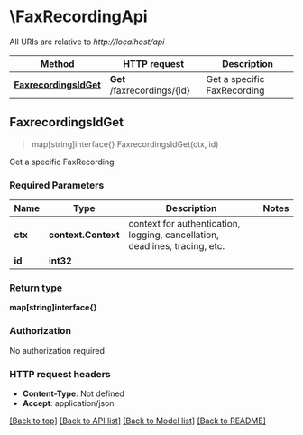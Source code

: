 # \FaxRecordingApi

All URIs are relative to *http://localhost/api*

Method | HTTP request | Description
------------- | ------------- | -------------
[**FaxrecordingsIdGet**](FaxRecordingApi.md#FaxrecordingsIdGet) | **Get** /faxrecordings/{id} | Get a specific FaxRecording



## FaxrecordingsIdGet

> map[string]interface{} FaxrecordingsIdGet(ctx, id)

Get a specific FaxRecording

### Required Parameters


Name | Type | Description  | Notes
------------- | ------------- | ------------- | -------------
**ctx** | **context.Context** | context for authentication, logging, cancellation, deadlines, tracing, etc.
**id** | **int32**|  | 

### Return type

**map[string]interface{}**

### Authorization

No authorization required

### HTTP request headers

- **Content-Type**: Not defined
- **Accept**: application/json

[[Back to top]](#) [[Back to API list]](../README.md#documentation-for-api-endpoints)
[[Back to Model list]](../README.md#documentation-for-models)
[[Back to README]](../README.md)

